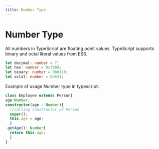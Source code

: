 ```yaml
---
title: Number Type
---
```


# Number Type

All numbers in TypeScript are floating point values.
TypeScript supports binary and octal literal values from ES6.

```typescript
let decimal: number = 7;
let hex: number = 0xf00d;
let binary: number = 0b0110;
let octal: number = 0o531;
```

Example of usage Number type in typescript:

```typescript
class Employee extends Person{
age:Number;
constructor(age : Number){
  //calling constructor of Person
  super();
  this.age = age;
  }
 getAge(): Number{
  return this.age;
  }
}

```
